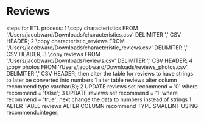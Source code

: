 # Reviews
steps for ETL process: 
  1 \copy characteristics FROM '/Users/jacobward/Downloads/characteristics.csv' DELIMITER ',' CSV HEADER;
  2 \copy characteristic_reviews FROM '/Users/jacobward/Downloads/characteristic_reviews.csv' DELIMITER ',' CSV HEADER;
  3 \copy reviews FROM '/Users/jacobward/Downloads/reviews.csv' DELIMITER ',' CSV HEADER;
  4 \copy photos FROM '/Users/jacobward/Downloads/reviews_photos.csv' DELIMITER ',' CSV HEADER;
  then alter the table for reviews to have strings to later be converted into numbers
    1 alter table reviews alter column recommend type varchar(8);
    2 UPDATE reviews set recommend = '0' where recommend = 'false';
    3 UPDATE reviews set recommend = '1' where recommend = 'true';
    next change the data to numbers instead of strings
      1 ALTER TABLE reviews ALTER COLUMN recommend TYPE SMALLINT USING recommend::integer;
